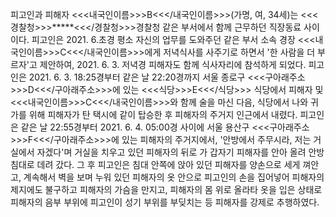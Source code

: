 피고인과 피해자 <<<내국인이름>>>B<<</내국인이름>>>(가명, 여, 34세)는 <<<경찰청>>>*****<<</경찰청>>>경찰청 같은 부서에서 함께 근무하던 직장동료 사이이다. 피고인은 2021. 6.초경 평소 자신의 업무를 도와주던 같은 부서 소속 경장 <<<내국인이름>>>C<<</내국인이름>>>에게 저녁식사를 사주기로 하면서 '한 사람을 더 부르자'고 제안하여, 2021. 6. 3. 저녁경 피해자도 함께 식사자리에 참석하게 되었다. 피고인은 2021. 6. 3. 18:25경부터 같은 날 22:20경까지 서울 종로구 <<<구아래주소>>>D<<</구아래주소>>>에 있는 <<<식당>>>E<<</식당>>> 식당에서 피해자 및 <<<내국인이름>>>C<<</내국인이름>>>와 함께 술을 마신 다음, 식당에서 나와 귀가를 위해 피해자가 탄 택시에 같이 탑승한 후 피해자의 주거지 인근에서 내렸다. 피고인은 같은 날 22:55경부터 2021. 6. 4. 05:00경 사이에 서울 용산구 <<<구아래주소>>>F<<</구아래주소>>>에 있는 피해자의 주거지에서, '안방에서 주무시라, 저는 거실에서 자겠다'며 거실을 치우고 있던 피해자의 뒤로 가 갑자기 피해자를 안아 올려 안방 침대로 데려 갔다. 그 후 피고인은 침대 안쪽에 앉아 있던 피해자를 양손으로 세게 껴안고, 계속해서 벽을 보며 누워 있던 피해자의 옷 안으로 피고인의 손을 집어넣어 피해자의 제지에도 불구하고 피해자의 가슴을 만지고, 피해자의 몸 위로 올라타 옷을 입은 상태로 피해자의 음부 부위에 피고인이 성기 부위를 부딪치는 등 피해자를 강제로 추행하였다.
